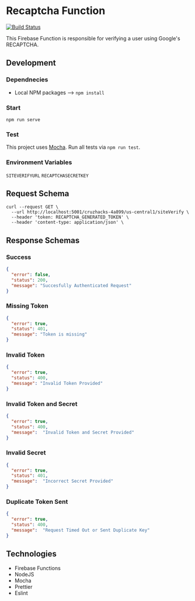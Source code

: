 # Recaptcha Function

[![Build Status](https://dev.azure.com/kyleobrien0535/CruzHacks%202020%20Website/_apis/build/status/mailing_service/CruzHacks.cruzhacks-mailing-microservice.CI?branchName=master)](https://dev.azure.com/kyleobrien0535/CruzHacks%202020%20Website/_build/latest?definitionId=12&branchName=master)

This Firebase Function is responsible for verifying a user using Google's RECAPTCHA.

## Development

### Dependnecies

- Local NPM packages --> `npm install`

### Start

`npm run serve`



### Test

This project uses [Mocha](https://mochajs.org/). Run all tests via `npm run test`. 

### Environment Variables

`SITEVERIFYURL`
`RECAPTCHASECRETKEY`

## Request Schema

```shell
curl --request GET \
  --url http://localhost:5001/cruzhacks-4a899/us-central1/siteVerify \
  --header 'token: RECAPTCHA_GENERATED_TOKEN' \
  --header 'content-type: application/json' \
```

## Response Schemas

### Success

```json
{
  "error": false,
  "status": 200,
  "message": "Succesfully Authenticated Request"
}
```

### Missing Token

```json
{
  "error": true,
  "status": 401,
  "message": "Token is missing"
}
```

### Invalid Token

```json
{
  "error": true,
  "status": 400,
  "message": "Invalid Token Provided"
}
```

### Invalid Token and Secret

```json
{
  "error": true,
  "status": 400,
  "message":  "Invalid Token and Secret Provided"
}
```

### Invalid Secret

```json
{
  "error": true,
  "status": 401,
  "message":  "Incorrect Secret Provided"
}
```

### Duplicate Token Sent

```json
{
  "error": true,
  "status": 400,
  "message":  "Request Timed Out or Sent Duplicate Key"
}
```

## Technologies

- Firebase Functions
- NodeJS
- Mocha
- Prettier
- Eslint